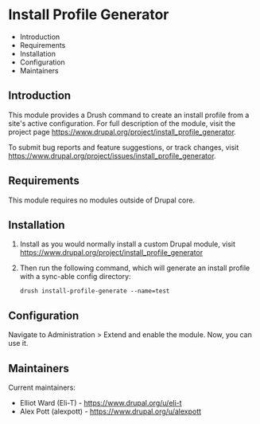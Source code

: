 # Install Profile Generator

- Introduction
- Requirements
- Installation
- Configuration
- Maintainers


## Introduction

This module provides a Drush command to create an install profile from a site's
active configuration. For full description of the module, visit the project
page <https://www.drupal.org/project/install_profile_generator>.

To submit bug reports and feature suggestions, or track changes, visit
<https://www.drupal.org/project/issues/install_profile_generator>.


## Requirements

This module requires no modules outside of Drupal core.


## Installation

1. Install as you would normally install a custom Drupal module, visit
   <https://www.drupal.org/project/install_profile_generator>
1. Then run the following command, which will generate an install profile with
   a sync-able config directory:

   `drush install-profile-generate --name=test`


## Configuration

Navigate to Administration > Extend and enable the module. Now, you can use it.


## Maintainers

Current maintainers:
- Elliot Ward (Eli-T) - https://www.drupal.org/u/eli-t
- Alex Pott (alexpott) - https://www.drupal.org/u/alexpott
